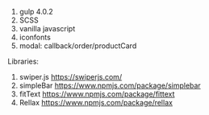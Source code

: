 1. gulp 4.0.2
2. SCSS
3. vanilla javascript
4. iconfonts
5. modal: callback/order/productCard

Libraries:
1. swiper.js            https://swiperjs.com/
2. simpleBar            https://www.npmjs.com/package/simplebar
3. fitText              https://www.npmjs.com/package/fittext
4. Rellax               https://www.npmjs.com/package/rellax
